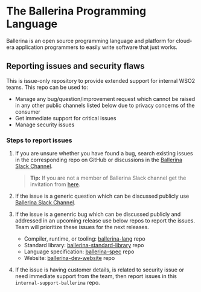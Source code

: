 # The Ballerina Programming Language

Ballerina is an open source programming language and platform for cloud-era application programmers to easily write software that just works.

## Reporting issues and security flaws

This is issue-only repository to provide extended support for internal WSO2 teams. This repo can be used to:
  - Manage any bug/question/improvement request which cannot be raised in any other public channels listed below due to privacy concerns of the consumer
  - Get immediate support for critical issues
  - Manage security issues

### Steps to report issues     

1. If you are unsure whether you have found a bug, search existing issues in the corresponding repo on GitHub or discussions in the [Ballerina Slack Channel](#https://ballerina-platform.slack.com/).

   >**Tip:** If you are not a member of Ballerina Slack channel get the invitation from [here](#https://ballerina.io/community/slack/).
2. If the issue is a generic question which can be discussed publicly use [Ballerina Slack Channel](#https://ballerina-platform.slack.com/).
3. If the issue is a genenric bug which can be discussed publicly and addressed in an upcoming release use below repos to report the issues. Team will prioritize these issues for the next releases. 
    - Compiler, runtime, or tooling: <a href="https://github.com/ballerina-platform/ballerina-lang/issues">ballerina-lang</a> repo
    - Standard library: <a href="https://github.com/ballerina-platform/ballerina-standard-library/issues">ballerina-standard-library</a> repo
    - Language specification: <a href="https://github.com/ballerina-platform/ballerina-spec/issues">ballerina-spec</a> repo
    - Website: <a href="https://github.com/ballerina-platform/ballerina-dev-website/issues">ballerina-dev-website</a> repo
4. If the issue is having customer details, is related to security issue or need immediate support from the team, then report issues in  this `internal-support-ballerina` repo.

